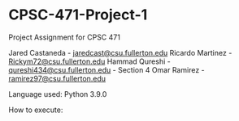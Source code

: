 # CPSC-471-Project-1
Project Assignment for CPSC 471 

Jared Castaneda - jaredcast@csu.fullerton.edu
Ricardo Martinez - Rickym72@csu.fullerton.edu 
Hammad Qureshi - qureshi434@csu.fullerton.edu - Section 4
Omar Ramirez - ramirez97@csu.fullerton.edu

Language used: Python 3.9.0

How to execute: 
